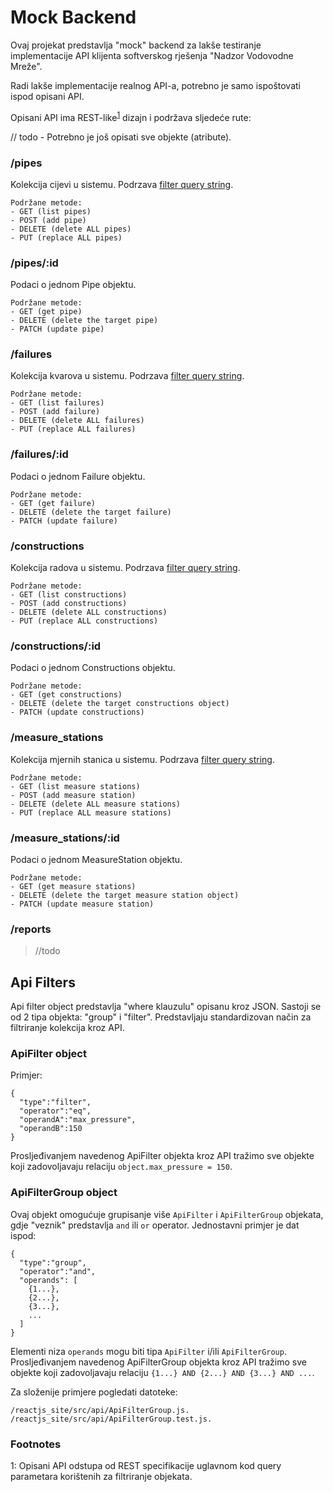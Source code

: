 # Mock Backend
Ovaj projekat predstavlja "mock" backend za lakše testiranje implementacije API klijenta softverskog rješenja 
"Nadzor Vodovodne Mreže".

Radi lakše implementacije realnog API-a, potrebno je samo ispoštovati ispod opisani API.

Opisani API ima REST-like<sup>[1](#footnote1)</sup> dizajn i podržava sljedeće rute:

// todo - Potrebno je još opisati sve objekte (atribute).

### /pipes
Kolekcija cijevi u sistemu. Podrzava <a href='#api-filters'>filter query string</a>.

```
Podržane metode:
- GET (list pipes)
- POST (add pipe)
- DELETE (delete ALL pipes)
- PUT (replace ALL pipes)
```


### /pipes/:id
Podaci o jednom Pipe objektu.

```
Podržane metode:
- GET (get pipe)
- DELETE (delete the target pipe)
- PATCH (update pipe)
```


### /failures
Kolekcija kvarova u sistemu. Podrzava <a href='#api-filters'>filter query string</a>.

```
Podržane metode:
- GET (list failures)
- POST (add failure)
- DELETE (delete ALL failures)
- PUT (replace ALL failures)
```


### /failures/:id
Podaci o jednom Failure objektu.

```
Podržane metode:
- GET (get failure)
- DELETE (delete the target failure)
- PATCH (update failure)
```



### /constructions
Kolekcija radova u sistemu. Podrzava <a href='#api-filters'>filter query string</a>.

```
Podržane metode:
- GET (list constructions)
- POST (add constructions)
- DELETE (delete ALL constructions)
- PUT (replace ALL constructions)
```


### /constructions/:id
Podaci o jednom Constructions objektu.

```
Podržane metode:
- GET (get constructions)
- DELETE (delete the target constructions object)
- PATCH (update constructions)
```


### /measure_stations
Kolekcija mjernih stanica u sistemu. Podrzava <a href='#api-filters'>filter query string</a>.

```
Podržane metode:
- GET (list measure stations)
- POST (add measure station)
- DELETE (delete ALL measure stations)
- PUT (replace ALL measure stations)
```


### /measure_stations/:id
Podaci o jednom MeasureStation objektu.

```
Podržane metode:
- GET (get measure stations)
- DELETE (delete the target measure station object)
- PATCH (update measure station)
```
### /reports


>//todo


## Api Filters
Api filter object predstavlja "where klauzulu" opisanu kroz JSON. Sastoji se od 2 tipa objekta: "group" i "filter".
Predstavljaju standardizovan način za filtriranje kolekcija kroz API. 

### ApiFilter object
Primjer:
```
{
  "type":"filter",
  "operator":"eq",
  "operandA":"max_pressure",
  "operandB":150
}
```
Prosljeđivanjem navedenog ApiFilter objekta kroz API tražimo sve objekte koji zadovoljavaju relaciju 
`object.max_pressure = 150`.

### ApiFilterGroup object
Ovaj objekt omogućuje grupisanje više `ApiFilter` i `ApiFilterGroup` objekata, gdje "veznik" predstavlja `and` ili `or`
operator. Jednostavni primjer je dat ispod:
```
{
  "type":"group",
  "operator":"and",
  "operands": [
    {1...},
    {2...},
    {3...},
    ...
  ]
}
```
Elementi niza `operands` mogu biti tipa `ApiFilter` i/ili `ApiFilterGroup`. Prosljeđivanjem navedenog ApiFilterGroup 
objekta kroz API tražimo sve objekte koji zadovoljavaju relaciju
`{1...} AND {2...} AND {3...} AND ...`.

 Za složenije primjere pogledati datoteke:
```
/reactjs_site/src/api/ApiFilterGroup.js.
/reactjs_site/src/api/ApiFilterGroup.test.js.
```


### Footnotes

<a name="footnote1">1</a>: Opisani API odstupa od REST specifikacije uglavnom kod query parametara korištenih za 
filtriranje objekata.